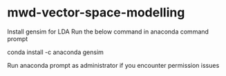 # mwd-vector-space-modelling

Install gensim for LDA
Run the below command in anaconda command prompt

conda install -c anaconda gensim

Run anaconda prompt as administrator if you encounter permission issues
